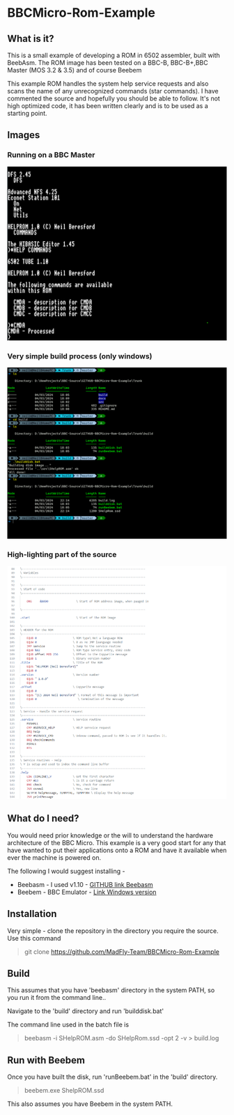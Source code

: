 <h1>BBCMicro-Rom-Example</h1>

## What is it?
This is a small example of developing a ROM in 6502 assembler, built with BeebAsm. The ROM image has been tested on a BBC-B, BBC-B+,BBC Master (MOS 3.2 &amp; 3.5) and of course Beebem

This example ROM handles the system help service requests and also scans the name of any unrecognized commands (star commands). I have commented the source and hopefully you should be able to follow. It's not high optimized code, it has been written clearly and is to be used as a starting point.  

## Images

### Running on a BBC Master
![Running on a BBC Master](./images/bbcrom1.png)
### Very simple build process (only windows)
![Simple build](./images/bbcrom2.png)
### High-lighting part of the source
![Showing a portion of the source](./images/bbcrom3.png)

## What do I need?

You would need prior knowledge or the will to understand the hardware architecture of the BBC Micro. This example is a very good start for any that have wanted to put their applications onto a ROM and have it available when ever the machine is powered on.

The following I would suggest installing  - 

* Beebasm - I used v1.10 -  [GITHUB link Beebasm](https://github.com/stardot/beebasm)
* Beebem - BBC Emulator - [Link Windows version](http://www.mkw.me.uk/beebem/index.html)

## Installation

Very simple  - clone the repository in the directory you require the source. Use this command

 > git clone https://github.com/MadFly-Team/BBCMicro-Rom-Example


## Build

This assumes that you have 'beebasm' directory in the system PATH, so you run it from the command line.. 

Navigate to the 'build' directory and run 'builddisk.bat'

The command line used in the batch file is

> beebasm -i SHelpROM.asm -do SHelpRom.ssd -opt 2 -v > build.log

## Run with Beebem

Once you have built the disk, run 'runBeebem.bat' in the 'build' directory.

> beebem.exe ShelpROM.ssd


This also assumes you have Beebem in the system PATH.



